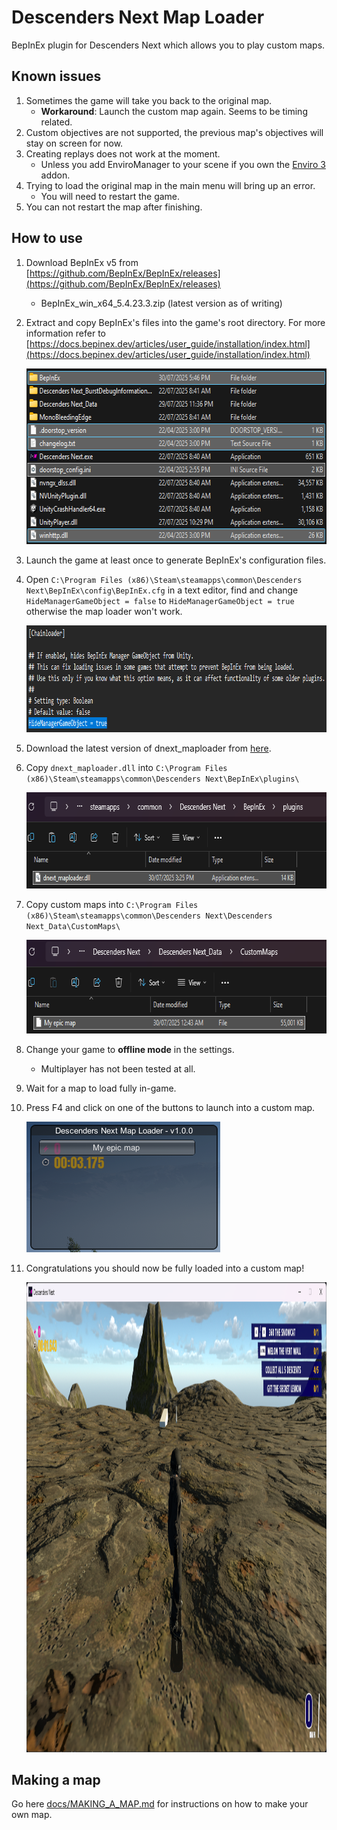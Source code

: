 # Descenders Next Map Loader
BepInEx plugin for Descenders Next which allows you to play custom maps.

## Known issues
1. Sometimes the game will take you back to the original map.
    - **Workaround**: Launch the custom map again. Seems to be timing related.
2. Custom objectives are not supported, the previous map's objectives will stay on screen for now.
3. Creating replays does not work at the moment.
    - Unless you add EnviroManager to your scene if you own the [Enviro 3](https://assetstore.unity.com/packages/tools/particles-effects/enviro-3-sky-and-weather-236601) addon.
4. Trying to load the original map in the main menu will bring up an error.
    - You will need to restart the game.
5. You can not restart the map after finishing.

## How to use
1. Download BepInEx v5 from [https://github.com/BepInEx/BepInEx/releases](https://github.com/BepInEx/BepInEx/releases)
    -  BepInEx_win_x64_5.4.23.3.zip (latest version as of writing)
2. Extract and copy BepInEx's files into the game's root directory. For more information refer to [https://docs.bepinex.dev/articles/user_guide/installation/index.html](https://docs.bepinex.dev/articles/user_guide/installation/index.html)

   <img width="603" height="281" alt="image" src="https://github.com/Notexe/dnext_maploader/raw/main/docs/screenshots/BepInEx.png" />

3. Launch the game at least once to generate BepInEx's configuration files.
4. Open `C:\Program Files (x86)\Steam\steamapps\common\Descenders Next\BepInEx\config\BepInEx.cfg` in a text editor, find and change `HideManagerGameObject = false` to `HideManagerGameObject = true` otherwise the map loader won't work.

   <img width="858" height="171" alt="image" src="https://github.com/Notexe/dnext_maploader/raw/main/docs/screenshots/BepInEx_Config.png" />

5. Download the latest version of dnext_maploader from [here](https://github.com/Notexe/dnext_maploader/releases/latest/download/dnext_maploader.zip).
6. Copy `dnext_maploader.dll` into `C:\Program Files (x86)\Steam\steamapps\common\Descenders Next\BepInEx\plugins\`

    <img width="683" height="154" alt="image" src="https://github.com/Notexe/dnext_maploader/raw/main/docs/screenshots/BepInEx_Plugins.png" />

7. Copy custom maps into `C:\Program Files (x86)\Steam\steamapps\common\Descenders Next\Descenders Next_Data\CustomMaps\`

    <img width="660" height="150" alt="image" src="https://github.com/Notexe/dnext_maploader/raw/main/docs/screenshots/CustomMaps_Folder.png" />

8. Change your game to **offline mode** in the settings.
    - Multiplayer has not been tested at all.
9. Wait for a map to load fully in-game.
10. Press F4 and click on one of the buttons to launch into a custom map.

    <img width="310" height="209" alt="image" src="https://github.com/Notexe/dnext_maploader/raw/main/docs/screenshots/MapLoader_GUI.png" />

11. Congratulations you should now be fully loaded into a custom map!

    <img width="1282" height="752" alt="image" src="https://github.com/Notexe/dnext_maploader/raw/main/docs/screenshots/Ingame_Example.png" />

## Making a map

Go here [docs/MAKING_A_MAP.md](docs/MAKING_A_MAP.md) for instructions on how to make your own map.